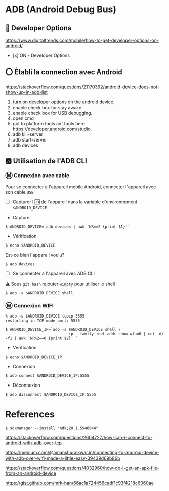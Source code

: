 # ADB (Android Debug Bus)

## :bookmark: Developer Options

https://www.digitaltrends.com/mobile/how-to-get-developer-options-on-android/

- [x] ON - Developer Options 

## :o: Établi la connection avec Android

https://stackoverflow.com/questions/21170392/android-device-does-not-show-up-in-adb-list

1. turn on developer options on the android device.
1. enable check box for stay awake.
1. enable check box for USB debugging.
1. open cmd
1. got to platform tools adt tools here https://developer.android.com/studio.
1. adb kill-server
1. adb start-server
1. adb devices

## :a: Utilisation de l'ADB CLI

### :m: Connexion avec cable 

Pour se connecter à l'appareil mobile Android, connecter l'appareil avec son cable  `USB`

- [ ] Capturer l':id: de l'appareil dans la variable d'environnement `$ANDROID_DEVICE`

* Capture

```
$ ANDROID_DEVICE=`adb devices | awk 'NR==2 {print $1}'`
```

* Vérification

```
$ echo $ANDROID_DEVICE
```

Est-ce bien l'appareil voulu?

```
$ adb devices
```

- [ ] Se connecter à l'appareil avec ADB CLI

:warning: Sous `git bash` rajouter `winpty` pour utiliser le shell

```
$ adb -s $ANDROID_DEVICE shell
```


### :m: Connexion WIFI

```
% adb -s $ANDROID_DEVICE tcpip 5555
restarting in TCP mode port: 5555
```

```
$ ANDROID_DEVICE_IP=`adb -s $ANDROID_DEVICE shell \
                            ip --family inet addr show wlan0 | cut -d/ -f1 | awk 'NR%2==0 {print $2}' `
```

* Vérification

```
$ echo $ANDROID_DEVICE_IP
```

* Connexion

```
$ adb connect $ANDROID_DEVICE_IP:5555   
```

* Déconnexion

```
$ adb disconnect $ANDROID_DEVICE_IP:5555
```

# References

```
$ sdkmanager --install "ndk;20.1.5948944" 
```

https://stackoverflow.com/questions/2604727/how-can-i-connect-to-android-with-adb-over-tcp

https://medium.com/@amanshuraikwar.in/connecting-to-android-device-with-adb-over-wifi-made-a-little-easy-39439d69b86b

https://stackoverflow.com/questions/4032960/how-do-i-get-an-apk-file-from-an-android-device

https://gist.github.com/mrk-han/66ac1a724456cadf1c93f4218c6060ae
